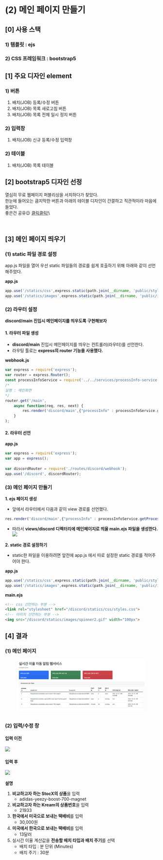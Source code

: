 # (2) 메인 페이지 만들기

## \[0] 사용 스택 <a href="#undefined" id="undefined"></a>

### **1) 템플릿 : ejs**

### **2)  CSS 프레임워크 : bootstrap5**

## \[1] 주요 디자인 element  <a href="#1" id="1"></a>

### 1) 버튼 <a href="#1" id="1"></a>

1. 배치(JOB) 등록/수정 버튼
2. 배치(JOB) 목록 새로고침 버튼
3. 배치(JOB) 목록 전체 일시 정지 버튼

### 2) 입력창 <a href="#2" id="2"></a>

1. 배치(JOB) 신규 등록/수정 입력창

### 2) 테이블 <a href="#2" id="2"></a>

1. 배치(JOB) 목록 테이블

## \[2] bootstrap5 디자인 선정 <a href="#2" id="2"></a>

열심히 무료 웹페이지 퍼블리싱을 서치하다가 찾았다.\
한눈에 들어오는 큼지막한 버튼과 아래의 테이블 디자인이 간결하고 직관적이라 마음에 들었다.\
좋은건 공유😉 [클릭클릭!](https://startbootstrap.com/template/sb-admin)\


<figure><img src="https://velog.velcdn.com/images/yooha9621/post/4c58f9e4-0268-4038-bd73-b54d33a41af3/image.png" alt=""><figcaption></figcaption></figure>

## \[3] 메인 페이지 띄우기 <a href="#3" id="3"></a>

### (1) static 파일 경로 설정 <a href="#1-static" id="1-static"></a>

app.js 파일을 열어 우선 static 파일들의 경로를 쉽게 호출하기 위해 아래와 같이 선언해주었다.

**app.js**

```javascript
app.use('/statics/css',express.static(path.join(__dirname, 'public/stylesheets')));
app.use('/statics/images',express.static(path.join(__dirname, 'public/images')));
```

### (2) 라우터 설정 <a href="#2" id="2"></a>

**discord/main 진입시 메인페이지를 띄우도록 구현해보자**

#### 1. 라우터 파일 생성 <a href="#1" id="1"></a>

* **discord/main** 진입시 메인페이지를 띄우는 컨트롤러(라우터)를 선언한다.
* 라우팅 툴로는 **express의 router 기능을 사용했다.**

**webhook.js**

```javascript
var express = require('express');
var router = express.Router();
const processInfoService = require('../../services/processInfo-service');
/*
실행 : 메인화면
*/ 
router.get('/main', 
    async function(req, res, next) {
        res.render('discord/main',{"processInfo" : processInfoService.getProcessInfoMap() });
    }
);
```

#### 2. 라우터 선언 <a href="#2" id="2"></a>

**app.js**

```javascript
var express = require('express');
var app = express();

var discordRouter = require('./routes/discord/webhook');
app.use('/discord', discordRouter);
```

### (3) 메인 페이지 만들기 <a href="#3" id="3"></a>

**1. ejs 페이지 생성**

* 앞에서 라우터에서 다음과 같이 view 경로를 선언했다.

```javascript
res.render('discord/main',{"processInfo" : processInfoService.getProcessInfoMap() });
```

* 따라서 **views/discord 디렉터리에 메인페이지로 띄울 main.ejs 파일을 생성한다.**\
  ![](https://velog.velcdn.com/images/yooha9621/post/4140b0e7-7759-4130-bc2c-e6d8d133ebf4/image.png)

**2. static 경로 설정하기**

* static한 파일을 이용하려면 앞전에 app.js 에서 따로 설정한 static 경로를 적어주어야 한다.

**app.js**

```javascript
app.use('/statics/css',express.static(path.join(__dirname, 'public/stylesheets')));
app.use('/statics/images',express.static(path.join(__dirname, 'public/images')));
```

**main.ejs**

```html
<!-- css 선언하는 부분 -->
<link rel="stylesheet" href="/discord/statics/css/styles.css">
<!-- 이미지 선언하는 부분 -->
<img src="/discord/statics/images/spinner2.gif" width="100px">
```

## \[4] 결과 <a href="#4" id="4"></a>

### (1) 메인 페이지 <a href="#1" id="1"></a>

<figure><img src="../../.gitbook/assets/image (4).png" alt=""><figcaption></figcaption></figure>

### (2) 입력/수정 창 <a href="#2" id="2"></a>

#### 입력 이전 <a href="#undefined" id="undefined"></a>

![](https://velog.velcdn.com/images/yooha9621/post/372f4497-650f-42e0-8ba3-4f9f4c311c45/image.png)

#### 입력 후 <a href="#undefined" id="undefined"></a>

![](https://velog.velcdn.com/images/yooha9621/post/48c5874b-fa26-469f-9e0d-c7c3391d1e3a/image.png)

**설명**

1. **비교하고자 하는 StocX의 상품**을 입력
   * adidas-yeezy-boost-700-magnet
2. **비교하고자 하는 Kream의 상품번호**을 입력
   * 21933
3. **한국에서 미국으로 보내는 택배비**를 입력
   * 30,000원
4. **미국에서 한국으로 보내는 택배비**를 입력
   * 13달러
5. 실시간 이율 계산값을 **전송할 배치 타입과 배치 주기**를 선택
   * 배치 타입 : 분 단위 (Minutes)
   * 배치 주기 : 30분
